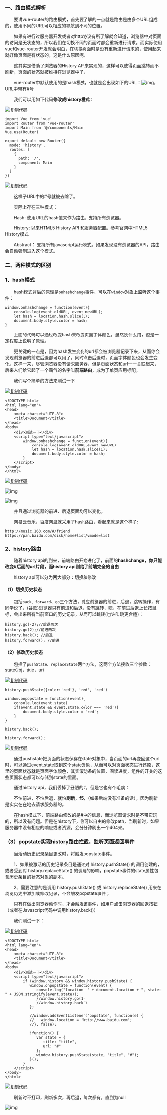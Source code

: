 ### 一、路由模式解析

　　要讲vue-router的路由模式，首先要了解的一点就是路由是由多个URL组成的，使用不同的URL可以相应的导航到不同的位置。

　　如果有进行过服务器开发或者对http协议有所了解就会知道，浏览器中对页面的访问是无状态的，所以我们在切换不同的页面时都会重新进行请求。而实际使用vue和vue-router开发就会明白，在切换页面时是没有重新进行请求的，使用起来就好像页面是有状态的，这是什么原因呢。

　　这其实是借助了浏览器的History API来实现的，这样可以使得页面跳转而不刷新，页面的状态就被维持在浏览器中了。

　　vue-router中默认使用的是hash模式，也就是会出现如下的URL：![img](https://images2018.cnblogs.com/blog/1158910/201806/1158910-20180606212335698-582585523.png)，URL中带有#号

　　我们可以用如下代码**修改成history模式**：

[![复制代码](https://common.cnblogs.com/images/copycode.gif)](javascript:void(0);)

```
import Vue from 'vue'
import Router from 'vue-router'
import Main from '@/components/Main'
Vue.use(Router)

export default new Router({
  mode: 'history',
  routes: [
    {
      path: '/',
      component: Main
    }
  ]
})
```

[![复制代码](https://common.cnblogs.com/images/copycode.gif)](javascript:void(0);)

　　这样子URL中的#号就被去除了。

　　实际上存在三种模式：

　　Hash: 使用URL的hash值来作为路由。支持所有浏览器。

　　History: 以来HTML5 History API 和服务器配置。参考官网中HTML5 History模式

　　Abstract： 支持所有javascript运行模式。如果发现没有浏览器的API，路由会自动强制进入这个模式。

### 二、两种模式的区别

### 1、hash模式

　　hash模式背后的原理是`onhashchange`事件，可以在`window`对象上监听这个事件：

```
window.onhashchange = function(event){
    console.log(event.oldURL, event.newURL);
    let hash = location.hash.slice(1);
    document.body.style.color = hash;
}
```

　　上面的代码可以通过改变hash来改变页面字体颜色，虽然没什么用，但是一定程度上说明了原理。

　　更关键的一点是，因为hash发生变化的url都会被浏览器记录下来，从而你会发现浏览器的前进后退都可以用了，同时点击后退时，页面字体颜色也会发生变化。这样一来，尽管浏览器没有请求服务器，但是页面状态和url一一关联起来，后来人们给它起了一个霸气的名字叫**前端路由**，成为了单页应用标配。

　　我们写个简单的方法来测试一下

[![复制代码](https://common.cnblogs.com/images/copycode.gif)](javascript:void(0);)

```
<!DOCTYPE html>
<html lang="en">
<head>
    <meta charset="UTF-8">
    <title>Document</title>
</head>
<body>
    <div>测试一下</div>
    <script type="text/javascript">
        window.onhashchange = function(event){
            console.log(event.oldURL,event.newURL)
            let hash = location.hash.slice(1);
            document.body.style.color = hash;
        }
    </script>
</body>
</html>
```

[![复制代码](https://common.cnblogs.com/images/copycode.gif)](javascript:void(0);)

![img](https://images2018.cnblogs.com/blog/1158910/201806/1158910-20180606213350476-1877909249.png)

![img](https://images2018.cnblogs.com/blog/1158910/201806/1158910-20180606213418052-1135805109.png)

　　并且通过浏览器的前进、后退页面均可以变化。

　　网易云音乐，百度网盘就采用了hash路由，看起来就是这个样子:

```
http://music.163.com/#/friend
https://pan.baidu.com/disk/home#list/vmode=list
```

###  2、history路由

　　随着history api的到来，前端路由开始进化了，前面的**hashchange，你只能改变#后面的url片段，而history api则给了前端完全的自由**

　　history api可以分为两大部分：切换和修改

#### （1）切换历史状态

　　包括`back、forward`、`go`三个方法，对应浏览器的前进，后退，跳转操作，有同学说了，(谷歌)浏览器只有前进和后退，没有跳转，嗯，在前进后退上长按鼠标，会出来所有当前窗口的历史记录，从而可以跳转(也许叫跳更合适)：

```
history.go(-2);//后退两次
history.go(2);//前进两次
history.back(); //后退
hsitory.forward(); //前进
```

#### （2）修改历史状态

　　包括了`pushState、replaceState`两个方法，这两个方法接收三个参数：stateObj，title，url

[![复制代码](https://common.cnblogs.com/images/copycode.gif)](javascript:void(0);)

```
history.pushState({color:'red'}, 'red', 'red')

window.onpopstate = function(event){
    console.log(event.state)
    if(event.state && event.state.color === 'red'){
        document.body.style.color = 'red';
    }
}

history.back();

history.forward();
```

[![复制代码](https://common.cnblogs.com/images/copycode.gif)](javascript:void(0);)

　　通过pushstate把页面的状态保存在state对象中，当页面的url再变回这个url时，可以通过event.state取到这个state对象，从而可以对页面状态进行还原，这里的页面状态就是页面字体颜色，其实滚动条的位置，阅读进度，组件的开关的这些页面状态都可以存储到state的里面。

　　通过history api，我们丢掉了丑陋的#，但是它也有个毛病：

　　不怕前进，不怕后退，就怕**刷新**，**f5**，（如果后端没有准备的话），因为刷新是实实在在地去请求服务器的。

　　在hash模式下，前端路由修改的是#中的信息，而浏览器请求时是不带它玩的，所以没有问题。但是在history下，你可以自由的修改path，当刷新时，如果服务器中没有相应的响应或者资源，会分分钟刷出一个404来。

### （3）popstate实现history路由拦截，监听页面返回事件

　　当活动历史记录条目更改时，将触发popstate事件。

　　1、如果被激活的历史记录条目是通过对 history.pushState() 的调用创建的，或者受到对 history.replaceState() 的调用的影响，popstate事件的state属性包含历史条目的状态对象的副本。

　　2、需要注意的是调用 history.pushState() 或 history.replaceState() 用来在浏览历史中添加或修改记录，不会触发popstate事件；

　　只有在做出浏览器动作时，才会触发该事件，如用户点击浏览器的回退按钮（或者在Javascript代码中调用history.back()）

　　我们测试一下：

[![复制代码](https://common.cnblogs.com/images/copycode.gif)](javascript:void(0);)

```
<!DOCTYPE html>
<html lang="en">
<head>
    <meta charset="UTF-8">
    <title>Document</title>
</head>
<body>
    <div>测试一下</div>
    <script type="text/javascript">
        if (window.history && window.history.pushState) {
           window.onpopstate = function(event) {
              console.log("location: " + document.location + ", state: " + JSON.stringify(event.state));
              //window.history.go(1)
              //window.history.back()
           };
         
           //window.addEventListener("popstate", function(e) {
           //   window.location = 'http://www.baidu.com';
           //}, false);
         
           !function() {
              var state = {
                 title: "title",
                 url: "#"
              };
              window.history.pushState(state, "title", "#");
           }();
        }
    </script>
</body>
</html>
```

[![复制代码](https://common.cnblogs.com/images/copycode.gif)](javascript:void(0);)

　　刷新时不打印，刷新多次，再后退，每次都有，直到为null

![img](https://images2018.cnblogs.com/blog/1158910/201806/1158910-20180606220136301-2059029648.png)